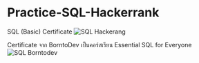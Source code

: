 # Practice-SQL-Hackerrank

SQL (Basic) Certificate
![SQL Hackerang](https://user-images.githubusercontent.com/49346370/130504668-9230bd97-9696-4e12-ab6a-08b8c5272ee9.PNG)

Certificate จาก BorntoDev เป็นคอร์สเรียน Essential SQL for Everyone 
![SQL Borntodev](https://user-images.githubusercontent.com/49346370/130504949-9f388a18-b1d5-4aac-8883-3c9c94cacd04.PNG)

